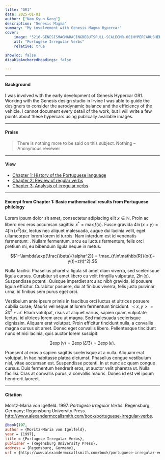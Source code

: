 ```yaml
---
title: "GR1" 
date: 2025-01-01
author: ["Nam Kyun Kang"]
description: "Genesis Magma"
summary: "My involvement with Genesis Magma Hypercar"
cover:
    image: "5216-GENESISMAGMARACINGDEBUTSFULL-SCALEGMR-001HYPERCARUSHERINGINANEWERAOFATHLETICELEGANCE.jpg"
    alt: "Portugese Irregular Verbs"
    relative: true

showToc: false
disableAnchoredHeadings: false

---
```


---

#### Background
I was involved with the early development of Genesis Hypercar GR1. Working with the Genesis design studio in Irvine I was able to guide the designers to consider the aerodynamic balance and the efficiency of the vehicle. I cannot document every detail of the work, but I will write a few points about these hypercars using publically available images.



---

#### Praise

> There is nothing more to be said on this subject. Nothing – Anonymous reviewer

---

#### View

+ [Chapter 1: History of the Portuguese language](chapter1.pdf)
+ [Chapter 2: Review of regular verbs](chapter2.pdf)
+ [Chapter 3: Analysis of irregular verbs](chapter3.pdf)

---

#### Excerpt from Chapter 1: Basic mathematical results from Portuguese philology


Lorem ipsum dolor sit amet, consectetur adipiscing elit $x\in \mathbb{N}$. Proin ac libero nec eros accumsan sagittis: $x^\ast = \max f(x)$. Fusce gravida $4 \ln(x+y) =4 \int \ln(x^2)dx$, lectus nec aliquet malesuada, augue dui lacinia velit, eget ullamcorper lorem lorem id turpis. Nam interdum est id venenatis fermentum: . Nullam fermentum, arcu eu luctus fermentum, felis orci pretium mi, eu bibendum ligula neque in metus. 

$$1+\lambda\exp{\frac{\beta}{\alpha^2}} = \max_{t\in\mathbb{R}}(x(t)-y(t)+z(t)^2).$$

Nulla facilisi. Phasellus pharetra ligula sit amet diam viverra, sed scelerisque ligula cursus. Curabitur sit amet libero eu velit fringilla vulputate, $2\ln(x)$. Suspendisse potenti. Quisque imperdiet arcu ac nibh gravida, id posuere ligula efficitur. Curabitur posuere, dui at finibus viverra, felis justo pulvinar urna, id finibus sem purus eget orci.

Vestibulum ante ipsum primis in faucibus orci luctus et ultrices posuere cubilia curae; Mauris vel neque at lorem fermentum tincidunt: $<x,y> = 2x^2 + \mathcal{A}$. Etiam volutpat, risus at aliquet varius, sapien quam vulputate lectus, id ultrices lorem arcu ut magna. Sed malesuada scelerisque dignissim. Aliquam erat volutpat. Proin efficitur tincidunt nulla, a convallis magna cursus sit amet. Donec eget convallis libero. Pellentesque tincidunt nunc et nisi lacinia, quis auctor lorem suscipit: 

$$2\exp(\gamma) = 2\exp(\zeta/3) = 2\exp(\kappa).$$

Praesent at eros a sapien sagittis scelerisque at a nulla. Aliquam erat volutpat. In hac habitasse platea dictumst. Phasellus congue vestibulum nisl, vitae accumsan est. Suspendisse potenti. In ut nunc ac quam congue cursus. Duis fermentum hendrerit eros, ut auctor velit pharetra ut. Nulla facilisi. Cras at convallis purus, a convallis mauris. Donec id est vel ipsum hendrerit laoreet.

---

#### Citation

Moritz-Maria von Igelfeld. 1997. *Portugese Irregular Verbs*. Regensburg, Germany: Regensburg University Press. http://www.alexandermccallsmith.com/book/portuguese-irregular-verbs.

```BibTeX
@book{I97,
author = {Moritz-Maria von Igelfeld},
year = {1997},
title = {Portugese Irregular Verbs},
publisher = {Regensburg University Press},
address = {Regensburg, Germany},
url = {http://www.alexandermccallsmith.com/book/portuguese-irregular-verbs}}
```
